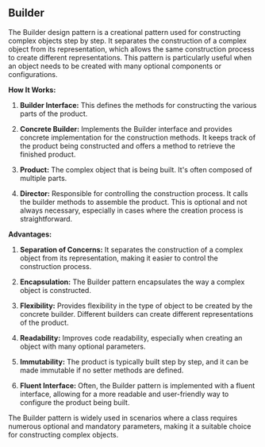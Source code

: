 ## Builder

The Builder design pattern is a creational pattern used for constructing complex objects step by step. It separates the construction of a complex object from its representation, which allows the same construction process to create different representations. This pattern is particularly useful when an object needs to be created with many optional components or configurations.

**How It Works:**

1. **Builder Interface:** This defines the methods for constructing the various parts of the product.

2. **Concrete Builder:** Implements the Builder interface and provides concrete implementation for the construction methods. It keeps track of the product being constructed and offers a method to retrieve the finished product.

3. **Product:** The complex object that is being built. It's often composed of multiple parts.

4. **Director:** Responsible for controlling the construction process. It calls the builder methods to assemble the product. This is optional and not always necessary, especially in cases where the creation process is straightforward.

**Advantages:**

1. **Separation of Concerns:** It separates the construction of a complex object from its representation, making it easier to control the construction process.

2. **Encapsulation:** The Builder pattern encapsulates the way a complex object is constructed.

3. **Flexibility:** Provides flexibility in the type of object to be created by the concrete builder. Different builders can create different representations of the product.

4. **Readability:** Improves code readability, especially when creating an object with many optional parameters.

5. **Immutability:** The product is typically built step by step, and it can be made immutable if no setter methods are defined.

6. **Fluent Interface:** Often, the Builder pattern is implemented with a fluent interface, allowing for a more readable and user-friendly way to configure the product being built.

The Builder pattern is widely used in scenarios where a class requires numerous optional and mandatory parameters, making it a suitable choice for constructing complex objects.